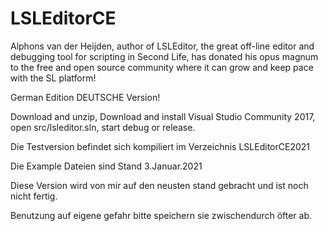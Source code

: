 # LSLEditorCE
Alphons van der Heijden, author of LSLEditor, the great off-line editor and debugging tool for scripting in Second Life, has donated his opus magnum to the free and open source community where it can grow and keep pace with the SL platform!

German Edition DEUTSCHE Version!

Download and unzip, Download and install Visual Studio Community 2017, open src/lsleditor.sln, start debug or release.

Die Testversion befindet sich kompiliert im Verzeichnis LSLEditorCE2021

Die Example Dateien sind Stand 3.Januar.2021

Diese Version wird von mir auf den neusten stand gebracht und ist noch nicht fertig.

Benutzung auf eigene gefahr bitte speichern sie zwischendurch öfter ab.
